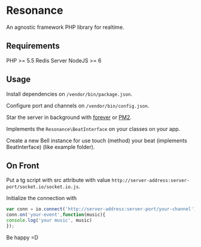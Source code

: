 Resonance
=========

An agnostic framework PHP library for realtime.

Requirements
------------------
PHP >= 5.5
Redis Server
NodeJS >= 6


Usage
--------
Install dependencies on ```/vendor/bin/package.json```.

Configure port and channels on ```/vendor/bin/config.json```.

Star the server in background with [forever](https://www.npmjs.com/package/forever) or [PM2](https://www.npmjs.com/package/pm2).

Implements the ```Resonance\BeatInterface``` on your classes on your app.

Create a new Bell instance for use touch (method) your beat (implements BeatInterface) (like example folder).

On Front
------------
Put  a tg script with src attribute with value ```http://server-address:server-port/socket.io/socket.io.js```.

Initialize the connection with

```javascript
var conn = io.connect('http://server-address:server-port/your-channel');
conn.on('your-event',function(music){
console.log('your music', music)
});
```
Be happy =D




